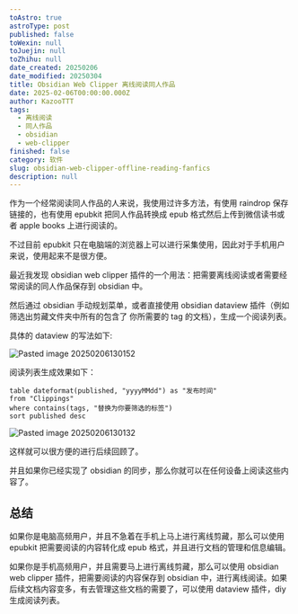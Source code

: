 ```yaml
---
toAstro: true
astroType: post
published: false
toWexin: null
toJuejin: null
toZhihu: null
date_created: 20250206
date_modified: 20250304
title: Obsidian Web Clipper 离线阅读同人作品
date: 2025-02-06T00:00:00.000Z
author: KazooTTT
tags:
  - 离线阅读
  - 同人作品
  - obsidian
  - web-clipper
finished: false
category: 软件
slug: obsidian-web-clipper-offline-reading-fanfics
description: null
---
```


作为一个经常阅读同人作品的人来说，我使用过许多方法，有使用 raindrop 保存链接的，也有使用 epubkit 把同人作品转换成 epub 格式然后上传到微信读书或者 apple books 上进行阅读的。

不过目前 epubkit 只在电脑端的浏览器上可以进行采集使用，因此对于手机用户来说，使用起来不是很方便。

最近我发现 obsidian web clipper 插件的一个用法：把需要离线阅读或者需要经常阅读的同人作品保存到 obsidian 中。

然后通过 obsidian 手动规划菜单，或者直接使用 obsidian dataview 插件（例如筛选出剪藏文件夹中所有的包含了 你所需要的 tag 的文档），生成一个阅读列表。

具体的 dataview 的写法如下:

![Pasted image 20250206130152](<https://pictures.kazoottt.top/2025/02/20250206-Pasted%20image%2020250206130152.png>)

阅读列表生成效果如下：

```dataview
table dateformat(published, "yyyyMMdd") as "发布时间"
from "Clippings"
where contains(tags, "替换为你要筛选的标签")
sort published desc    
```

![Pasted image 20250206130132](<https://pictures.kazoottt.top/2025/02/20250206-Pasted%20image%2020250206130132.png>)

这样就可以很方便的进行后续回顾了。

并且如果你已经实现了 obsidian 的同步，那么你就可以在任何设备上阅读这些内容了。

## 总结

如果你是电脑高频用户，并且不急着在手机上马上进行离线剪藏，那么可以使用 epubkit 把需要阅读的内容转化成 epub 格式，并且进行文档的管理和信息编辑。

如果你是手机高频用户，并且需要马上进行离线剪藏，那么可以使用 obsidian web clipper 插件，把需要阅读的内容保存到 obsidian 中，进行离线阅读。如果后续文档内容变多，有去管理这些文档的需要了，可以使用 dataview 插件，diy 生成阅读列表。

